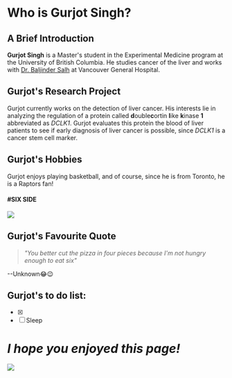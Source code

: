# Who is Gurjot Singh?
## A Brief Introduction
**Gurjot Singh** is a Master's student in the Experimental Medicine program at the University of British Columbia. He studies cancer of the liver and works with [Dr. Baljinder Salh](https://www.vchri.ca/researchers/baljinder-salh) at Vancouver General Hospital.

## Gurjot's Research Project
Gurjot currently works on the detection of liver cancer. His interests lie in analyzing the regulation of a protein called **d**ouble**c**ortin **l**ike **k**inase **1** abbreviated as *DCLK1*. Gurjot evaluates this protein the blood of liver patients to see if early diagnosis of liver cancer is possible, since *DCLK1* is a cancer stem cell marker.

## Gurjot's Hobbies
Gurjot enjoys playing basketball, and of course, since he is from Toronto, he is a Raptors fan!
#### #SIX SIDE

![](https://media.giphy.com/media/l0K46BDNuBnGJryiA/giphy.gif)

## Gurjot's Favourite Quote

> *"You better cut the pizza in four pieces because
> I'm not hungry enough to eat six"*

--Unknown:joy::wink:

## Gurjot's to do list:

- [x] 
- [ ] Sleep

# *I hope you enjoyed this page!*

![](https://media.giphy.com/media/61XU8x3pyldxTcjye8/giphy.gif)
